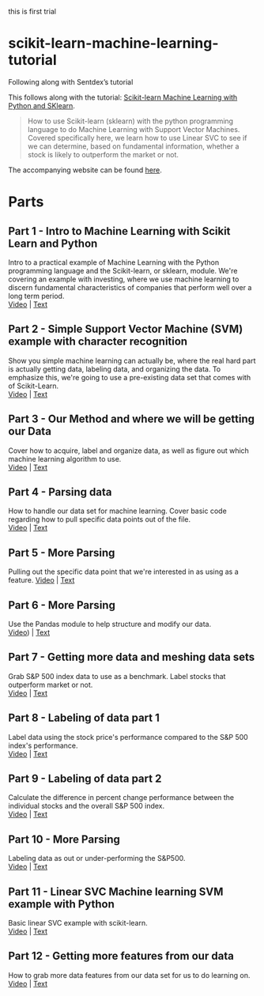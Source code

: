 
this is first trial
# scikit-learn-machine-learning-tutorial
Following along with Sentdex’s tutorial

This follows along with the tutorial: [Scikit-learn Machine Learning with Python and SKlearn](https://www.youtube.com/playlist?list=PLQVvvaa0QuDd0flgGphKCej-9jp-QdzZ3).

> How to use Scikit-learn (sklearn) with the python programming language to do Machine Learning with Support Vector Machines. Covered specifically here, we learn how to use Linear SVC to see if we can determine, based on fundamental information, whether a stock is likely to outperform the market or not.

The accompanying website can be found [here](https://pythonprogramming.net/machine-learning-python-sklearn-intro/).

# Parts

## Part 1 - Intro to Machine Learning with Scikit Learn and Python
Intro to a practical example of Machine Learning with the Python programming language and the Scikit-learn, or sklearn, module. We're covering an example with investing, where we use machine learning to discern fundamental characteristics of companies that perform well over a long term period.  
[Video](https://youtu.be/URTZ2jKCgBc?list=PLQVvvaa0QuDd0flgGphKCej-9jp-QdzZ3) | [Text](https://pythonprogramming.net/machine-learning-python-sklearn-intro/)

## Part 2 - Simple Support Vector Machine (SVM) example with character recognition
Show you simple machine learning can actually be, where the real hard part is actually getting data, labeling data, and organizing the data. To emphasize this, we're going to use a pre-existing data set that comes with of Scikit-Learn.  
[Video](https://youtu.be/KTeVOb8gaD4?list=PLQVvvaa0QuDd0flgGphKCej-9jp-QdzZ3) | [Text](https://pythonprogramming.net/support-vector-machine-svm-example-tutorial-scikit-learn-python/)

## Part 3 - Our Method and where we will be getting our Data
Cover how to acquire, label and organize data, as well as figure out which machine learning algorithm to use.  
[Video](https://youtu.be/AleGZ9dkfPs?list=PLQVvvaa0QuDd0flgGphKCej-9jp-QdzZ3) |
[Text](https://pythonprogramming.net/data-acquisition-machine-learning/)

## Part 4 - Parsing data
How to handle our data set for machine learning. Cover basic code regarding how to pull specific data points out of the file.  
[Video](https://youtu.be/rAdAVcS4aL0?list=PLQVvvaa0QuDd0flgGphKCej-9jp-QdzZ3) |
[Text](https://pythonprogramming.net/getting-data-machine-learning/?completed=/data-acquisition-machine-learning/)

## Part 5 - More Parsing
Pulling out the specific data point that we're interested in as using as a feature.
[Video](https://youtu.be/2vQfMAEu670?list=PLQVvvaa0QuDd0flgGphKCej-9jp-QdzZ3) |
[Text](https://pythonprogramming.net/parsing-data-website-machine-learning/)

## Part 6 - More Parsing
Use the Pandas module to help structure and modify our data.  
[Video](https://youtu.be/cdaMWZIy5vA?list=PLQVvvaa0QuDd0flgGphKCej-9jp-QdzZ3)) |
[Text](https://pythonprogramming.net/using-pandas-structure-process-data/)

## Part 7 - Getting more data and meshing data sets
Grab S&P 500 index data to use as a benchmark. Label stocks that outperform market or not.  
[Video](https://youtu.be/PMAwBh0nrds?list=PLQVvvaa0QuDd0flgGphKCej-9jp-QdzZ3) |
[Text](https://pythonprogramming.net/getting-data-sp-500-index-value-comparison/)

## Part 8 - Labeling of data part 1
Label data using the stock price's performance compared to the S&P 500 index's performance.  
[Video](https://youtu.be/QJKJBVUywDM?list=PLQVvvaa0QuDd0flgGphKCej-9jp-QdzZ3) |
[Text](https://pythonprogramming.net/labeling-data-machine-learning/)

## Part 9 - Labeling of data part 2
Calculate the difference in percent change performance between the individual stocks and the overall S&P 500 index.  
[Video](https://youtu.be/THOyYh-Bfno?list=PLQVvvaa0QuDd0flgGphKCej-9jp-QdzZ3) |
[Text](https://pythonprogramming.net/labeling-data-machine-learning-part-2/)

## Part 10 - More Parsing
Labeling data as out or under-performing the S&P500.  
[Video](https://youtu.be/Tk2JfUr6IT4?list=PLQVvvaa0QuDd0flgGphKCej-9jp-QdzZ3) |
[Text](https://pythonprogramming.net/label-data-machine-learning/)

## Part 11 - Linear SVC Machine learning SVM example with Python
Basic linear SVC example with scikit-learn.  
[Video](https://youtu.be/81ZGOib7DTk?list=PLQVvvaa0QuDd0flgGphKCej-9jp-QdzZ3) |
[Text](https://pythonprogramming.net/linear-svc-example-scikit-learn-svm-python/)

## Part 12 - Getting more features from our data
How to grab more data features from our data set for us to do learning on.
[Video](https://youtu.be/4WM6hB7l4Lc?list=PLQVvvaa0QuDd0flgGphKCej-9jp-QdzZ3) |
[Text](https://pythonprogramming.net/collecting-features-machine-learning/)
